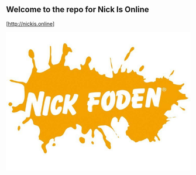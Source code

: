 ## Welcome to the repo for Nick Is Online

[http://nickis.online]

![Nick Foden](https://raw.githubusercontent.com/NickFoden/nick-is-online/master/assets/Nick_Foden.jpg "Nickelodeon Nick Foden")

